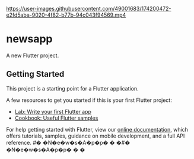 

https://user-images.githubusercontent.com/49001683/174200472-e2fd5aba-9020-4f82-b77b-94c043f94569.mp4

# newsapp

A new Flutter project.

## Getting Started

This project is a starting point for a Flutter application.

A few resources to get you started if this is your first Flutter project:

- [Lab: Write your first Flutter app](https://flutter.dev/docs/get-started/codelab)
- [Cookbook: Useful Flutter samples](https://flutter.dev/docs/cookbook)

For help getting started with Flutter, view our
[online documentation](https://flutter.dev/docs), which offers tutorials,
samples, guidance on mobile development, and a full API reference.
#� �N�e�w�s�A�p�p�
�
�#� �N�e�w�s�A�p�p�
�
�

